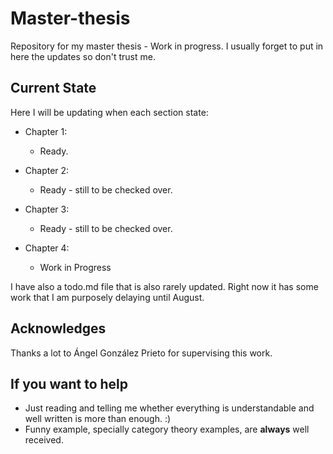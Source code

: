 # Master-thesis
Repository for my master thesis - Work in progress. I usually forget to put in here the updates so don't trust me.

## Current State

Here I will be updating when each section state:

- Chapter 1: 
  - Ready.
  
- Chapter 2: 
  - Ready  - still to be checked over.

- Chapter 3:
  - Ready - still to be checked over.
  
- Chapter 4:
  - Work in Progress

I have also a todo.md file that is also rarely updated. Right now it has some work that I am purposely delaying until August.

## Acknowledges
Thanks a lot to Ángel González Prieto for supervising this work. 

## If you want to help
- Just reading and telling me whether everything is understandable and well written is more than enough. :)
- Funny example, specially category theory examples, are **always** well received.
